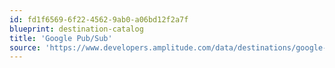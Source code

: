 ```yaml
---
id: fd1f6569-6f22-4562-9ab0-a06bd12f2a7f
blueprint: destination-catalog
title: 'Google Pub/Sub'
source: 'https://www.developers.amplitude.com/data/destinations/google-pub-sub'
---
```

